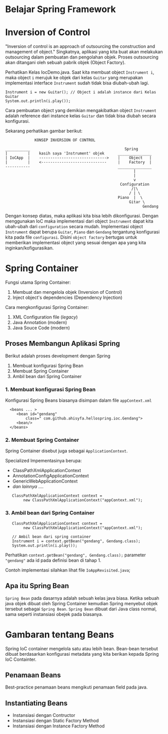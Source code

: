 # Belajar Spring Framework

# Inversion of Control
"Inversion of control is an approach of outsourcing the construction and management of object."
Singkatnya, aplikasi yang kita buat akan melakukan outsourcing dalam pembuatan dan pengolahan objek.
Proses outsourcing akan ditangani oleh sebuah pabrik objek (Object Factory).

Perhatikan Kelas IocDemo.java. Saat kita membuat object `Instrument i`, maka object `i` merujuk ke objek dari kelas `Guitar` 
yang merupakan implementasi interface  `Instrument`
sudah tidak bisa diubah-ubah lagi.
```
Instrument i = new Guitar(); // Object i adalah instance dari Kelas Guitar
System.out.println(i.play());

```

Cara pembuatan object yang demikian mengakibatkan object `Instrument` adalah reference dari instance kelas `Guitar` 
dan tidak bisa diubah secara konfigurasi. 

Sekarang perhatikan gambar berikut:

```
             KONSEP INVERSION OF CONTROL

___________                                          Spring
|         |    kasih saya 'Instrument' objek      _______________
| IoCApp  |    ------------------------------>    |    Object   |
|         |    <-----------------------------     |    Factory  |
-----------                                       _______________
                                                         |
                                                         |
                                                         v
                                                   Configuration
                                                        /|\
                                                       / | \
                                                  Piano  |  \
                                                       Gitar \
                                                             Gendang
```
Dengan konsep diatas, maka aplikasi kita bisa lebih dikonfigurasi. Dengan menggunakan IoC maka 
implementasi dari object `Instrument` dapat kita ubah-ubah dari `configuration` secara mudah.
Implementasi  object `Instrument` dapat berupa `Guitar`, `Piano` dan `Gendang` tergantung konfigurasi kita
pada file `configurasi`. Disini `object factory` bertugas untuk memberikan implementasi object yang sesuai 
dengan apa yang kita inginkan/kofigurasikan.

# Spring Container
Fungsi utama Spring Container:
1. Membuat dan mengelola objek (Inversion of Control)
2. Inject object's dependencies (Dependency Injection)

Cara mengkonfigurasi Spring Container:
1. XML Configuration file (*legacy*)
2. Java Annotation (modern)
3. Java Souce Code (modern)

## Proses Membangun Aplikasi Spring
Berikut adalah proses development dengan Spring
1. Membuat konfigurasi Spring Bean
2. Membuat Spring Container
3. Ambil bean dari Spring Container

### 1. Membuat konfigurasi Spring Bean
Konfigurasi Spring Beans biasanya disimpan dalam file `appContext.xml`
```
  <beans ... >
     <bean id="gendang"
         class=" com.github.ahisyfa.hellospring.ioc.Gendang">
     <bean/>
  </beans>
```

### 2. Membuat Spring Container
Spring Container disebut juga sebagai `ApplicationContext`.

Specialized Impementasinya berupa:
- ClassPathXmlApplicationContext
- AnnotationConfigApplicationContext
- GenericWebApplicationContext
- *dan lainnya* ....

```
   ClassPathXmlApplicationContext context =
        new ClassPathXmlApplicationContext("appContext.xml");
```

### 3. Ambil bean dari Spring Container
```
   ClassPathXmlApplicationContext context =
        new ClassPathXmlApplicationContext("appContext.xml");
   
   // Ambil bean dari spring container
   Instrument i = context.getBean("gendang", Gendang.class); 
   System.out.println(i.play());
```

Perhatikan `context.getBean("gendang", Gendang.class);` parameter `"gendang"` ada id pada definisi bean di tahap 1.


Contoh implementasi silahkan lihat file `IoAppRevisited.java`;

## Apa itu Spring Bean
`Spring Bean` pada dasarnya adalah sebuah kelas java biasa. Ketika sebuah java objek dibuat oleh Spring Container
kemudian Spring menyebut objek tersebut sebagai `Spring Bean`.  `Spring Bean` dibuat dari Java class normal, 
sama seperti instansiasi obejek pada biasanya.

# Gambaran tentang Beans
Spring IoC container mengelola satu atau lebih bean. Bean-bean tersebut dibuat berdasarkan konfigurasi metadata yang kita berikan 
kepada Spring IoC Containter.

## Penamaan Beans
Best-practice penamaan beans mengikuti penamaan field pada java.

## Instantiating Beans
- Instansiasi dengan Contructor
- Instansiasi dengan Static Factory Method
- Instansiasi dengan Instance Factory Method

